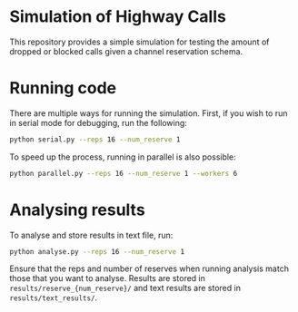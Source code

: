 # Simulation of Highway Calls
This repository provides a simple simulation for testing the amount of dropped or blocked calls given a channel reservation schema.

# Running code
There are multiple ways for running the simulation. 
First, if you wish to run in serial mode for debugging, run the following:
```bash
python serial.py --reps 16 --num_reserve 1
```
To speed up the process, running in parallel is also possible:
```bash
python parallel.py --reps 16 --num_reserve 1 --workers 6
```

# Analysing results
To analyse and store results in text file, run:
```bash
python analyse.py --reps 16 --num_reserve 1
```
Ensure that the reps and number of reserves when running analysis match those that you want to analyse.
Results are stored in `results/reserve_{num_reserve}/` and text results are stored in `results/text_results/`.
